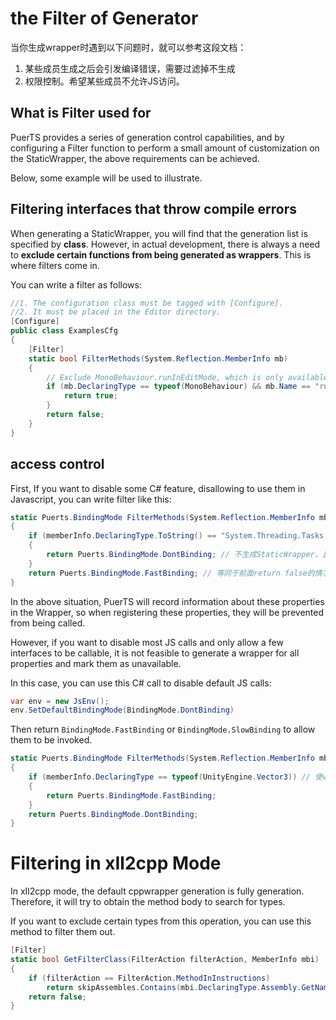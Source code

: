 # the Filter of Generator
当你生成wrapper时遇到以下问题时，就可以参考这段文档：
1. 某些成员生成之后会引发编译错误，需要过滤掉不生成
2. 权限控制。希望某些成员不允许JS访问。

## What is Filter used for
PuerTS provides a series of generation control capabilities, and by configuring a Filter function to perform a small amount of customization on the StaticWrapper, the above requirements can be achieved.

Below, some example will be used to illustrate.

## Filtering interfaces that throw compile errors
When generating a StaticWrapper, you will find that the generation list is specified by **class**. However, in actual development, there is always a need to **exclude certain functions from being generated as wrappers**. This is where filters come in.

You can write a filter as follows:

```csharp
//1. The configuration class must be tagged with [Configure].
//2. It must be placed in the Editor directory.
[Configure]
public class ExamplesCfg
{
    [Filter]
    static bool FilterMethods(System.Reflection.MemberInfo mb)
    {
        // Exclude MonoBehaviour.runInEditMode, which is only available in the Editor environment and does not exist after publication.
        if (mb.DeclaringType == typeof(MonoBehaviour) && mb.Name == "runInEditMode") {
            return true;
        }
        return false;
    }
}
```
## access control

First, If you want to disable some C# feature, disallowing to use them in Javascript, you can write filter like this:
```C#
static Puerts.BindingMode FilterMethods(System.Reflection.MemberInfo mb)
{
    if (memberInfo.DeclaringType.ToString() == "System.Threading.Tasks.Task" && memberInfo.Name == "IsCompletedSuccessfully")
    {
        return Puerts.BindingMode.DontBinding; // 不生成StaticWrapper，且JS调用时获取对应字段会得到undefined。
    }
    return Puerts.BindingMode.FastBinding; // 等同于前面return false的情况
}
```
In the above situation, PuerTS will record information about these properties in the Wrapper, so when registering these properties, they will be prevented from being called.

However, if you want to disable most JS calls and only allow a few interfaces to be callable, it is not feasible to generate a wrapper for all properties and mark them as unavailable.

In this case, you can use this C# call to disable default JS calls:

```C#
var env = new JsEnv();
env.SetDefaultBindingMode(BindingMode.DontBinding)
```
Then return `BindingMode.FastBinding` or `BindingMode.SlowBinding` to allow them to be invoked.
```C#
static Puerts.BindingMode FilterMethods(System.Reflection.MemberInfo mb)
{
    if (memberInfo.DeclaringType == typeof(UnityEngine.Vector3)) // 使vector3可用
    {
        return Puerts.BindingMode.FastBinding;
    }
    return Puerts.BindingMode.DontBinding;
}
```

# Filtering in xIl2cpp Mode
In xIl2cpp mode, the default cppwrapper generation is fully generation. Therefore, it will try to obtain the method body to search for types.

If you want to exclude certain types from this operation, you can use this method to filter them out.
```C#
[Filter]
static bool GetFilterClass(FilterAction filterAction, MemberInfo mbi)
{
    if (filterAction == FilterAction.MethodInInstructions) 
        return skipAssembles.Contains(mbi.DeclaringType.Assembly.GetName().Name);
    return false;
}
```